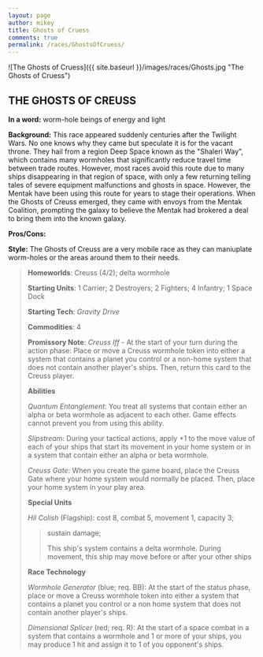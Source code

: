 ```yaml
---
layout: page
author: mikey
title: Ghosts of Cruess
comments: true
permalink: /races/GhostsOfCruess/
---
```


![The Ghosts of Cruess]({{ site.baseurl }}/images/races/Ghosts.jpg "The Ghosts of Cruess")

## THE GHOSTS OF CREUSS

**In a word:** worm-hole beings of energy and light

**Background:** This race appeared suddenly centuries after the Twilight Wars. No one knows why they came but speculate it is for the vacant throne. They hail from a region Deep Space known as the "Shaleri Way", which contains many wormholes that significantly reduce travel time between trade routes. However, most races avoid this route due to many ships disappearing in that region of space, with only a few returning telling tales of severe equipment malfunctions and ghosts in space. However, the Mentak have been using this route for years to stage their operations. When the Ghosts of Creuss emerged, they came with envoys from the Mentak Coalition, prompting the galaxy to believe the Mentak had brokered a deal to bring them into the known galaxy.

**Pros/Cons:** 

**Style:** The Ghosts of Creuss are a very mobile race as they can maniuplate worm-holes or the areas around them to their needs.

>**Homeworlds**: Creuss (4/2); delta wormhole
>
>**Starting Units**: 1 Carrier; 2 Destroyers; 2 Fighters; 4 Infantry; 1 Space Dock
>
>**Starting Tech**: _Gravity Drive_
>
>**Commodities**: 4
>
>**Promissory Note**: _Creuss Iff_ - At the start of your turn during the action phase: Place or move a Creuss wormhole token into either a system that contains a planet you control or a non-home system that does not contain another player's ships. Then, return this card to the Creuss player.
>
>**Abilities**
>
>_Quantum Entanglement_: You treat all systems that contain either an alpha or beta wormhole as adjacent to each other. Game effects cannot prevent you from using this ability. 
>
>_Slipstream_: During your tactical actions, apply +1 to the move value of each of your ships that start its movement in your home system or in a system that contain either an alpha or beta wormhole.
>
>_Creuss Gate_: When you create the game board, place the Creuss Gate where your home system would normally be placed. Then, place your home system in your play area. 
>
>**Special Units**
>
>_Hil Colish_ (Flagship): cost 8, combat 5, movement 1, capacity 3; 
>>sustain damage;
>>
>>This ship's system contains a delta wormhole. During movement, this ship may move before or after your other ships
>
>**Race Technology**
>
>_Wormhole Generator_ (blue; req. BB): At the start of the status phase, place or move a Creuss wormhole token into either a system that contains a planet you control or a non home system that does not contain another player's ships.
>
>_Dimensional Splicer_ (red; req. R): At the start of a space combat in a system that contains a wormhole and 1 or more of your ships, you may produce 1 hit and assign it to 1 of you opponent's ships.
